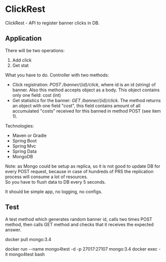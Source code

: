 # ClickRest


ClickRest - API to register banner clicks in DB. 

## Application

There will be two operations:

1. Add click
2. Get stat

What you have to do. Controller with two methods:
 - Click registration: *POST /banner/{id}/click*, where id is an id (string) of banner. 
Also this method accepts object as a body. 
This object contains only one field: cost (int)
 - Get statistics for the banner: *GET /banner/{id}/click*. 
The method returns an object with one field "cost", 
this field contains amount of all accumulated "costs" 
received for this banned in method POST (see item 1).

Technologies: 
 - Maven or Gradle
 - Spring Boot
 - Spring Mvc
 - Spring Data
 - MongoDB

Note: as Mongo could be setup as replica, 
so it is not good to update DB for every POST request, 
because in case of hundreds of PRS the replication process will consume a lot of resources.  
So you have to flush data to DB every 5 seconds.

It should be simple app, no logging, no configs. 

## Test

A test method which generates random banner id, 
calls two times POST method, then calls GET method 
and checks that it receives the expected answer.

docker pull mongo:3.4

docker run --name mongo4test -d -p 27017:27107 mongo:3.4
docker exec -it mongo4test bash